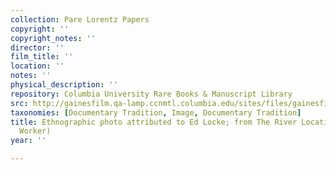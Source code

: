 ```yaml
---
collection: Pare Lorentz Papers
copyright: ''
copyright_notes: ''
director: ''
film_title: ''
location: ''
notes: ''
physical_description: ''
repository: Columbia University Rare Books & Manuscript Library
src: http://gainesfilm.qa-lamp.ccnmtl.columbia.edu/sites/files/gainesfilm/images/110094040.jpg
taxonomies: [Documentary Tradition, Image, Documentary Tradition]
title: Ethnographic photo attributed to Ed Locke; from The River Location Scout (Farm
  Worker)
year: ''

---
```

